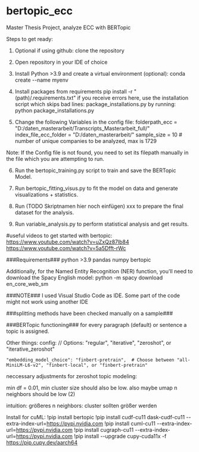 # bertopic_ecc
Master Thesis Project, analyze ECC with BERTopic

Steps to get ready:

1) Optional if using github: clone the repository

2) Open repository in your IDE of choice

3) Install Python >3.9 and create a virtual environment (optional):
conda create --name myenv

4) Install packages from requirements
pip install -r "(path)/.requirements.txt"
if you receive errors here, use the installation script which skips bad lines: package_installations.py 
by running: python package_installations.py

5) Change the following Variables in the config file:
folderpath_ecc = "D:/daten_masterarbeit/Transcripts_Masterarbeit_full/"   
index_file_ecc_folder = "D:/daten_masterarbeit/"
sample_size = 10 # number of unique companies to be analyzed, max is 1729

Note: If the Config file is not found, you need to set its filepath manually
in the file which you are attempting to run.

6) Run the bertopic_training.py script to train and save the BERTopic Model.

7) Run bertopic_fitting_visus.py to fit the model on data and generate visualizations + statistics. 

8) Run (TODO Skriptnamen hier noch einfügen) xxx to prepare the final dataset for the analysis. 

9) Run variable_analysis.py to perform statistical analysis and get results.

#useful videos to get started with bertopic:
https://www.youtube.com/watch?v=uZxQz87lb84
https://www.youtube.com/watch?v=5a5Dfft-rWc

###Requirements###
python >3.9
pandas 
numpy 
bertopic 

Additionally, for the Named Entity Recognition (NER) function, you'll need to download the Spacy English model:
python -m spacy download en_core_web_sm


###NOTE###
I used Visual Studio Code as IDE. Some part of the code might not work using another IDE 

###splitting methods have been checked manually on a sample###

###BERTopic functioning###
for every paragraph (default) or sentence a topic is assigned. 


Other things: config:
// Options: "regular", "iterative", "zeroshot", or "iterative_zeroshot"

    "embedding_model_choice": "finbert-pretrain",  # Choose between "all-MiniLM-L6-v2", "finbert-local", or "finbert-pretrain"


neccessary adjustments for zeroshot topic modeling:

min df = 0.01, min cluster size should also be low. 
also maybe umap n neighbors should be low (2)

intuition: größeres n neighbors: cluster sollten größer werden


Install for cuML: 
!pip install bertopic
!pip install cudf-cu11 dask-cudf-cu11 --extra-index-url=https://pypi.nvidia.com
!pip install cuml-cu11 --extra-index-url=https://pypi.nvidia.com
!pip install cugraph-cu11 --extra-index-url=https://pypi.nvidia.com
!pip install --upgrade cupy-cuda11x -f https://pip.cupy.dev/aarch64